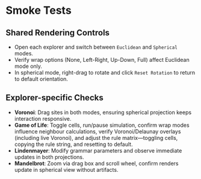 # Smoke Tests

## Shared Rendering Controls
- Open each explorer and switch between `Euclidean` and `Spherical` modes.
- Verify wrap options (None, Left-Right, Up-Down, Full) affect Euclidean mode only.
- In spherical mode, right-drag to rotate and click `Reset Rotation` to return to default orientation.

## Explorer-specific Checks
- **Voronoi**: Drag sites in both modes, ensuring spherical projection keeps interaction responsive.
- **Game of Life**: Toggle cells, run/pause simulation, confirm wrap modes influence neighbour calculations, verify Voronoi/Delaunay overlays (including live Voronoi), and adjust the rule matrix—toggling cells, copying the rule string, and resetting to default.
- **Lindenmayer**: Modify grammar parameters and observe immediate updates in both projections.
- **Mandelbrot**: Zoom via drag box and scroll wheel, confirm renders update in spherical view without artifacts.
